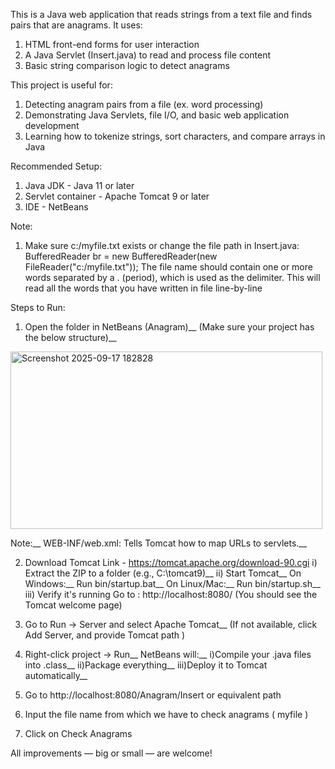 This is a Java web application that reads strings from a text file and finds pairs that are anagrams. It uses:
1) HTML front-end forms for user interaction
2) A Java Servlet (Insert.java) to read and process file content
3) Basic string comparison logic to detect anagrams

This project is useful for:
1) Detecting anagram pairs from a file (ex. word processing)
2) Demonstrating Java Servlets, file I/O, and basic web application development
3) Learning how to tokenize strings, sort characters, and compare arrays in Java

Recommended Setup:
1) Java JDK - Java 11 or later
2) Servlet container - Apache Tomcat 9 or later
3) IDE - NetBeans

Note:
1) Make sure c:/myfile.txt exists or change the file path in Insert.java:
   BufferedReader br = new BufferedReader(new FileReader("c:/myfile.txt"));
   The file name should contain one or more words separated by a . (period), which is used as the delimiter.
   This will read all the words that you have written in file line-by-line

Steps to Run:

1) Open the folder in NetBeans (Anagram\)__
   (Make sure your project has the below structure)__

<img width="499" height="284" alt="Screenshot 2025-09-17 182828" src="https://github.com/user-attachments/assets/17fba425-9a1c-444f-99d4-14259a0e4b18" />

  Note:__ 
  WEB-INF/web.xml: Tells Tomcat how to map URLs to servlets.__

2) Download Tomcat
   Link - https://tomcat.apache.org/download-90.cgi
   i) Extract the ZIP to a folder (e.g., C:\tomcat9)__
   ii) Start Tomcat__
                On Windows:__
                  Run bin/startup.bat__
                On Linux/Mac:__
                  Run bin/startup.sh__
   iii) Verify it's running
        Go to : http://localhost:8080/ (You should see the Tomcat welcome page)

4) Go to Run → Server and select Apache Tomcat__
   (If not available, click Add Server, and provide Tomcat path )

5) Right-click project → Run__
   NetBeans will:__
   i)Compile your .java files into .class__
   ii)Package everything__
   iii)Deploy it to Tomcat automatically__

6) Go to http://localhost:8080/Anagram/Insert or equivalent path

7) Input the file name from which we have to check anagrams ( myfile )

8) Click on Check Anagrams
   
All improvements — big or small — are welcome!
